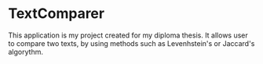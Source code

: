 # TextComparer
This application is my project created for my diploma thesis. It allows user to compare two texts, by using methods such as Levenhstein's or Jaccard's algorythm.
